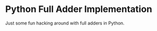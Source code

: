Python Full Adder Implementation
================================

Just some fun hacking around with full adders in Python.

